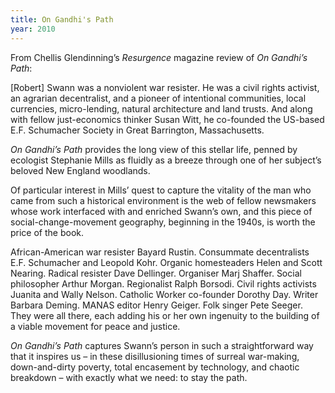 ```yaml
---
title: On Gandhi's Path
year: 2010
---
```


From Chellis Glendinning’s *Resurgence* magazine review of *On Gandhi’s Path*:

[Robert] Swann was a nonviolent war resister. He was a civil rights activist, an agrarian decentralist, and a pioneer of intentional communities, local currencies, micro-lending, natural architecture and land trusts. And along with fellow just-economics thinker Susan Witt, he co-founded the US-based E.F. Schumacher Society in Great Barrington, Massachusetts.

*On Gandhi’s Path* provides the long view of this stellar life, penned by ecologist Stephanie Mills as fluidly as a breeze through one of her subject’s beloved New England woodlands.

Of particular interest in Mills’ quest to capture the vitality of the man who came from such a historical environment is the web of fellow newsmakers whose work interfaced with and enriched Swann’s own, and this piece of social-change-movement geography, beginning in the 1940s, is worth the price of the book.

African-American war resister Bayard Rustin. Consummate decentralists E.F. Schumacher and Leopold Kohr. Organic homesteaders Helen and Scott Nearing. Radical resister Dave Dellinger. Organiser Marj Shaffer. Social philosopher Arthur Morgan. Regionalist Ralph Borsodi. Civil rights activists Juanita and Wally Nelson. Catholic Worker co-founder Dorothy Day. Writer Barbara Deming. MANAS editor Henry Geiger. Folk singer Pete Seeger. They were all there, each adding his or her own ingenuity to the building of a viable movement for peace and justice.

*On Gandhi’s Path* captures Swann’s person in such a straightforward way that it inspires us &ndash; in these disillusioning times of surreal war-making, down-and-dirty poverty, total encasement by technology, and chaotic breakdown &ndash; with exactly what we need: to stay the path.
